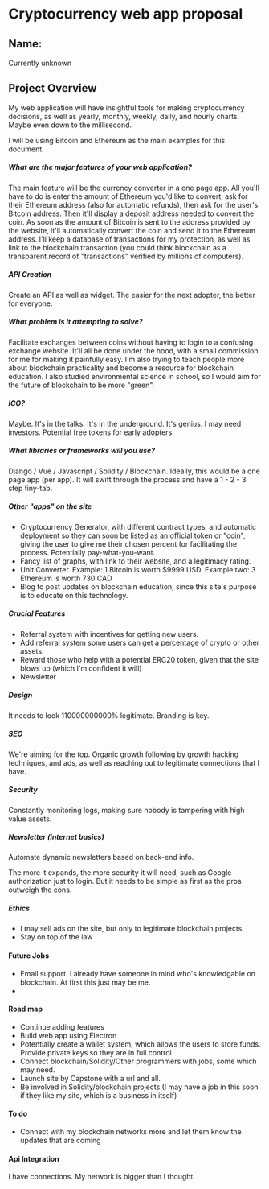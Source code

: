 # Cryptocurrency web app proposal

## Name: 
Currently unknown

## Project Overview
My web application will have insightful tools for making cryptocurrency decisions, as well as yearly, monthly, weekly, daily, and hourly charts.  Maybe even down to the millisecond.

I will be using Bitcoin and Ethereum as the main examples for this document.

#####  What are the major features of your web application? 
The main feature will be the currency converter in a one page app. All you'll have to do is enter the amount of Ethereum you'd like to convert, ask for their Ethereum address (also for automatic refunds), then ask for the user's Bitcoin address. Then it'll display a deposit address needed to convert the coin. As soon as the amount of Bitcoin is sent to the address provided by the website, it'll automatically convert the coin and send it to the Ethereum address. I'll keep a database of transactions for my protection, as well as link to the blockchain transaction (you could think blockchain as a transparent record of "transactions" verified by millions of computers).

##### API Creation
Create an API as well as widget. The easier for the next adopter, the better for everyone.

#####  What problem is it attempting to solve? 
Facilitate exchanges between coins without having to login to a confusing exchange website. It'll all be done under the hood, with a small commission for me for making it painfully easy. I'm also trying to teach people more about blockchain practicality and become a resource for blockchain education. I also studied environmental science in school, so I would aim for the future of blockchain to be more "green".


##### ICO?
Maybe. It's in the talks. It's in the underground. It's genius. I may need investors. Potential free tokens for early adopters.


#####  What libraries or frameworks will you use?
Django / Vue / Javascript / Solidity / Blockchain. Ideally, this would be a one page app (per app). It will swift through the process and have a 1 - 2 - 3 step tiny-tab.

##### Other "apps" on the site
- Cryptocurrency Generator, with different contract types, and automatic deployment so they can soon be listed as an official token or "coin", giving the user to give me their chosen percent for facilitating the process. Potentially pay-what-you-want.
- Fancy list of graphs, with link to their website, and a legitimacy rating.
- Unit Converter. Example: 1 Bitcoin is worth $9999 USD. Example two: 3 Ethereum is worth 730 CAD
- Blog to post updates on blockchain education, since this site's purpose is to educate on this technology.

##### Crucial Features
- Referral system with incentives for getting new users.
- Add referral system some users can get a percentage of crypto or other assets.
- Reward those who help with a potential ERC20 token, given that the site blows up (which I'm confident it will)
- Newsletter

##### Design
It needs to look 110000000000% legitimate. Branding is key.

##### SEO
We're aiming for the top. Organic growth following by growth hacking techniques, and ads, as well as reaching out to legitimate connections that I have.

##### Security
Constantly monitoring logs, making sure nobody is tampering with high value assets.

##### Newsletter (internet basics)
Automate dynamic newsletters based on back-end info.

The more it expands, the more security it will need, such as Google authorization just to login. But it needs to be simple as first as the pros outweigh the cons.

##### Ethics
- I may sell ads on the site, but only to legitimate blockchain projects.
- Stay on top of the law

#### Future Jobs
- Email support. I already have someone in mind who's knowledgable on blockchain. At first this just may be me.
- 

#### Road map
- Continue adding features
- Build web app using Electron
- Potentially create a wallet system, which allows the users to store funds. Provide private keys so they are in full control.
- Connect blockchain/Solidity/Other programmers with jobs, some which may need.
- Launch site by Capstone with a url and all.
- Be involved in Solidity/blockchain projects (I may have a job in this soon if they like my site, which is a business in itself)

#### To do
- Connect with my blockchain networks more and let them know the updates that are coming

#### Api Integration
I have connections. My network is bigger than I thought.

